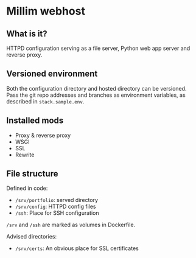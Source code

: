 # Millim webhost

## What is it?
HTTPD configuration serving as a file server, Python web app server and
reverse proxy.

## Versioned environment
Both the configuration directory and hosted directory can be versioned. Pass 
the git repo addresses and branches as environment variables, as described in 
`stack.sample.env`.

## Installed mods
- Proxy & reverse proxy
- WSGI
- SSL
- Rewrite

## File structure

Defined in code:
- `/srv/portfolio`: served directory
- `/srv/config`: HTTPD config files
- `/ssh`: Place for SSH configuration

`/srv` and `/ssh` are marked as volumes in Dockerfile.

Advised directories:
- `/srv/certs`: An obvious place for SSL certificates
